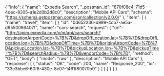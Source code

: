 {
  "info": {
    "name": "Expedia Search",
    "_postman_id": "870f08c4-71d5-4dec-8305-a1e2d0b2d8c0",
    "description": "Mobile API Cars",
    "schema": "https://schema.getpostman.com/json/collection/v2.0.0/"
  },
  "item": [
    {
      "name": "travel",
      "item": [
        {
          "id": "0d652236-d999-4cb7-ae5a-d6550066407f",
          "name": "cars-search",
          "request": {
            "url": "http://apim.expedia.com/x/m/api/cars/search?destinationAirportCode=%7B%7D&dropOffLocation.lat=%7B%7D&dropOffLocation.lon=%7B%7D&dropOffTime=%7B%7D&originAirportCode=%7B%7D&pickupLocation.lat=%7B%7D&pickupLocation.lon=%7B%7D&pickupTime=%7B%7D&searchRadius=%7B%7D&vendorCode=%7B%7D",
            "method": "GET",
            "body": {
              "mode": "raw"
            },
            "description": "Mobile API Cars"
          },
          "response": [
            {
              "status": "OK",
              "code": 200,
              "name": "Response_200",
              "id": "33e3bbe6-60f8-430e-8e07-1461f80070b9"
            }
          ]
        }
      ]
    }
  ]
}